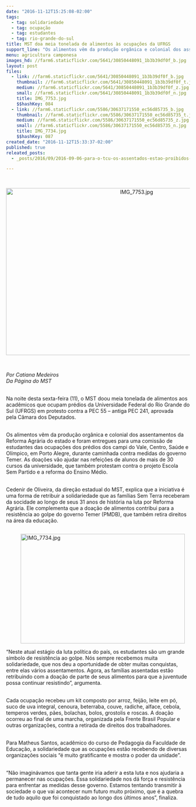 ```yaml
---
date: "2016-11-12T15:25:08-02:00"
tags:
  - tag: solidariedade
  - tag: ocupação
  - tag: estudantes
  - tag: rio-grande-do-sul
title: MST doa meia tonelada de alimentos às ocupações da UFRGS
support_line: "Os alimentos vêm da produção orgânica e colonial dos assentamentos da Reforma Agrária do estado e foram entregues para uma comissão de estudantes "
menu: agricultura camponesa
images_hd: //farm6.staticflickr.com/5641/30850448091_1b3b39df0f_b.jpg
layout: post
files:
  - link: //farm6.staticflickr.com/5641/30850448091_1b3b39df0f_b.jpg
    thumbnail: //farm6.staticflickr.com/5641/30850448091_1b3b39df0f_t.jpg
    medium: //farm6.staticflickr.com/5641/30850448091_1b3b39df0f_z.jpg
    small: //farm6.staticflickr.com/5641/30850448091_1b3b39df0f_n.jpg
    title: IMG_7753.jpg
    $$hashKey: 084
  - link: //farm6.staticflickr.com/5586/30637171550_ec56d85735_b.jpg
    thumbnail: //farm6.staticflickr.com/5586/30637171550_ec56d85735_t.jpg
    medium: //farm6.staticflickr.com/5586/30637171550_ec56d85735_z.jpg
    small: //farm6.staticflickr.com/5586/30637171550_ec56d85735_n.jpg
    title: IMG_7734.jpg
    $$hashKey: 087
created_date: "2016-11-12T15:33:37-02:00"
published: true
releated_posts:
  - _posts/2016/09/2016-09-06-para-o-tcu-os-assentados-estao-proibidos-de-melhorar-de-vida-diz-mst.md

---
```

<p>&nbsp;</p>

<p style="text-align:center"><img alt="IMG_7753.jpg" height="457" src="//farm6.staticflickr.com/5641/30850448091_1b3b39df0f_b.jpg" width="700" /></p>

<p>&nbsp;</p>

<p><em>Por Catiana Medeiros&nbsp;<br />
Da P&aacute;gina do MST&nbsp;</em></p>

<p><br />
Na noite desta sexta-feira (11), o MST doou meia tonelada de alimentos aos acad&ecirc;micos que ocupam pr&eacute;dios da Universidade Federal do Rio Grande do Sul (UFRGS) em protesto contra a PEC 55 &ndash; antiga PEC 241, aprovada pela&nbsp;C&acirc;mara dos Deputados.</p>

<p><br />
Os alimentos v&ecirc;m da produ&ccedil;&atilde;o org&acirc;nica e colonial dos assentamentos da Reforma Agr&aacute;ria do estado e foram entregues para uma comiss&atilde;o de estudantes das ocupa&ccedil;&otilde;es dos pr&eacute;dios dos campi do Vale, Centro, Sa&uacute;de e Ol&iacute;mpico, em Porto Alegre, durante caminhada contra medidas do governo Temer. As doa&ccedil;&otilde;es v&atilde;o ajudar nas refei&ccedil;&otilde;es de alunos de mais de 30 cursos da universidade, que tamb&eacute;m protestam contra o projeto Escola Sem Partido e a reforma do Ensino M&eacute;dio.</p>

<p><br />
Cedenir de Oliveira, da dire&ccedil;&atilde;o estadual do MST, explica que a iniciativa &eacute; uma forma de retribuir&nbsp;a solidariedade que as fam&iacute;lias Sem Terra receberam da socidade ao longo de seus 31 anos de hist&oacute;ria na luta por Reforma Agr&aacute;ria. Ele complementa que a doa&ccedil;&atilde;o de alimentos contribui para a resist&ecirc;ncia ao golpe do governo Temer (PMDB), que tamb&eacute;m retira direitos na &aacute;rea da educa&ccedil;&atilde;o.</p>

<figure class="image" style="float:left"><img alt="IMG_7734.jpg" height="300" src="//farm6.staticflickr.com/5586/30637171550_ec56d85735_b.jpg" width="450" />
<figcaption></figcaption>
</figure>

<p><br />
&ldquo;Neste atual est&aacute;gio da luta pol&iacute;tica do pa&iacute;s, os estudantes s&atilde;o um grande s&iacute;mbolo de resist&ecirc;ncia ao golpe. N&oacute;s sempre recebemos muita solidariedade, que nos deu a oportunidade de obter muitas conquistas, entre elas v&aacute;rios assentamentos. Agora, as fam&iacute;lias assentadas est&atilde;o retribuindo com a doa&ccedil;&atilde;o de parte de seus alimentos para que a juventude possa continuar resistindo&rdquo;, argumenta.</p>

<p><br />
Cada ocupa&ccedil;&atilde;o recebeu um kit composto por arroz, feij&atilde;o, leite em p&oacute;, suco de uva integral, cenoura, beterraba, couve, radiche, alface, cebola, temperos verdes, p&atilde;es, bolachas, bolos, grostolis e roscas. A doa&ccedil;&atilde;o ocorreu ao final de uma marcha, organizada pela Frente Brasil Popular e outras organiza&ccedil;&otilde;es, contra a retirada de direitos dos trabalhadores.</p>

<p><br />
Para Matheus Santos, acad&ecirc;mico do curso de Pedagogia da Faculdade de Educa&ccedil;&atilde;o, a solidariedade que as ocupa&ccedil;&otilde;es est&atilde;o recebendo de diversas organiza&ccedil;&otilde;es sociais &ldquo;&eacute; muito gratificante e mostra o poder da unidade&rdquo;.</p>

<p><br />
&ldquo;N&atilde;o imagin&aacute;vamos que tanta gente iria aderir a esta luta e nos ajudaria a permanecer nas ocupa&ccedil;&otilde;es. Essa solidariedade nos d&aacute; for&ccedil;a e resist&ecirc;ncia para enfrentar as medidas desse governo. Estamos tentando transmitir &agrave; sociedade o que vai acontecer num futuro muito pr&oacute;ximo, que &eacute; a quebra de tudo aquilo que foi conquistado ao longo dos &uacute;ltimos anos&rdquo;, finaliza.</p>
